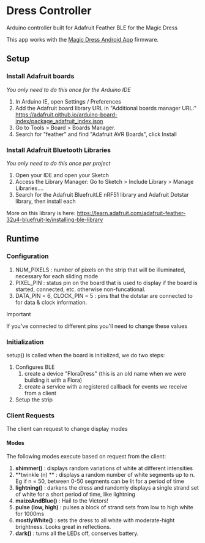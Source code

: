 # Dress Controller
Arduino controller built for Adafruit Feather BLE for the Magic Dress

This app works with the [Magic Dress Android App](https://github.com/keithfry/dress-android) firmware.

## Setup
### Install Adafruit boards
_You only need to do this once for the Arduino IDE_
1. In Arduino IE, open Settings / Preferences
2. Add the Adafruit board library URL in "Additional boards manager URL:"         
   https://adafruit.github.io/arduino-board-index/package_adafruit_index.json
3. Go to Tools > Board > Boards Manager.
4. Search for "feather" and find "Adafruit AVR Boards", click Install

### Install Adafruit Bluetooth Libraries
_You only need to do this once per project_
1. Open your IDE and open your Sketch
2. Access the Library Manager: Go to Sketch > Include Library > Manage Libraries....
3. Search for the Adafruit BluefruitLE nRF51 library and Adafruit Dotstar library, then install each

More on this library is here: https://learn.adafruit.com/adafruit-feather-32u4-bluefruit-le/installing-ble-library


## Runtime
### Configuration
1. NUM_PIXELS : number of pixels on the strip that will be illuminated, necessary for each sliding mode
2. PIXEL_PIN : status pin on the board that is used to display if the board is started, connected, etc. otherwise non-funcational.
3. DATA_PIN = 6, CLOCK_PIN = 5 : pins that the dotstar are connected to for data & clock information. 
> [!Important]
> If you've connected to different pins you'll need to change these values
 
### Initialization
setup() is called when the board is initialized, we do two steps:
1. Configures BLE
   1. create a device "FloraDress" (this is an old name when we were building it with a Flora)
   2. create a service with a registered callback for events we receive from a client
2. Setup the strip

### Client Requests
The client can request to change display modes

#### Modes
The following modes execute based on request from the client:
1. **shimmer()** : displays random variations of white at different intensities
2. **twinkle (n) ** : displays a random number of white segments up to n. Eg if n = 50, between 0-50 segments can be lit for a period of time 
3. **lightning()** : darkens the dress and randomly displays a single strand set of white for a short period of time, like lightning
4. **maizeAndBlue()** : Hail to the Victors!
5. **pulse (low, high)** : pulses a block of strand sets from low to high white for 1000ms
6. **mostlyWhite()** : sets the dress to all white with moderate-hight brightness. Looks great in reflections.
7. **dark()** : turns all the LEDs off, conserves battery.


   
